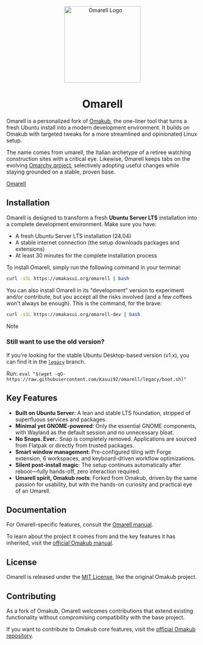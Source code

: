 <p align="center">
  <img src="https://raw.githubusercontent.com/Kasui92/omarell/refs/heads/main/applications/icons/Omarell.png" alt="Omarell Logo" height="200" width="200">
</p>

<h1 align="center">Omarell</h1>

Omarell is a personalized fork of [Omakub](https://omakub.org), the one-liner tool that turns a fresh Ubuntu install into a modern development environment. It builds on Omakub with targeted tweaks for a more streamlined and opinionated Linux setup.

The name comes from umarell, the Italian archetype of a retiree watching construction sites with a critical eye. Likewise, Omarell keeps tabs on the evolving [Omarchy project](https://omarchy.org), selectively adopting useful changes while staying grounded on a stable, proven base.

[Omarell](https://github.com/user-attachments/assets/d3eaf4d6-bb14-4553-8250-29bd90c3d8cc)

## Installation

Omarell is designed to transform a fresh **Ubuntu Server LTS** installation into a complete development environment. Make sure you have:

- A fresh Ubuntu Server LTS installation (24.04)
- A stable internet connection (the setup downloads packages and extensions)
- At least 30 minutes for the complete installation process

To install Omarell, simply run the following command in your terminal:

```bash
curl -sSL https://omakasui.org/omarell | bash
```

You can also install Omarell in its "development" version to experiment and/or contribute, but you accept all the risks involved (and a few coffees won't always be enough). This is the command, for the brave:

```bash
curl -sSL https://omakasui.org/omarell-dev | bash
```

> [!NOTE]
>
> ### Still want to use the old version?
>
> If you're looking for the stable Ubuntu Desktop-based version (v1.x), you can find it in the [`legacy`](https://github.com/KAsui92/omarell/tree/legacy) branch.
>
> Run: `eval "$(wget -qO- https://raw.githubusercontent.com/Kasui92/omarell/legacy/boot.sh)"`

## Key Features

- **Built on Ubuntu Server**: A lean and stable LTS foundation, stripped of superfluous services and packages.
- **Minimal yet GNOME-powered**: Only the essential GNOME components, with Wayland as the default session and no unnecessary bloat.
- **No Snaps. Ever.**: Snap is completely removed. Applications are sourced from Flatpak or directly from trusted packages.
- **Smart window management**: Pre-configured tiling with Forge extension, 6 workspaces, and keyboard-driven workflow optimizations.
- **Silent post-install magic**: The setup continues automatically after reboot—fully hands-off, zero interaction required.
- **Umarell spirit, Omakub roots**: Forked from Omakub, driven by the same passion for usability, but with the hands-on curiosity and practical eye of an Umarell.

## Documentation

For Omarell-specific features, consult the [Omarell manual](https://manuals.omakasui.org/omarell).

To learn about the project it comes from and the key features it has inherited, visit the [official Omakub manual](https://manuals.omamix.org/1/read).

## License

Omarell is released under the [MIT License](https://opensource.org/licenses/MIT), like the original Omakub project.

## Contributing

As a fork of Omakub, Omarell welcomes contributions that extend existing functionality without compromising compatibility with the base project.

If you want to contribute to Omakub core features, visit the [official Omakub repository](https://github.com/basecamp/omakub).
